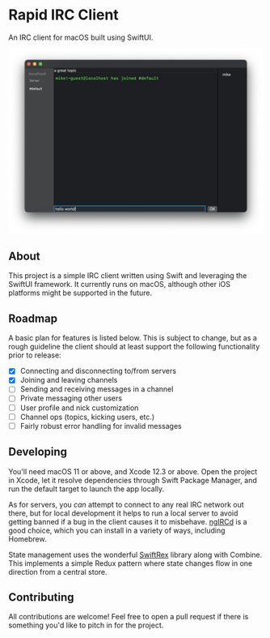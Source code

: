 # Rapid IRC Client

An IRC client for macOS built using SwiftUI.

![](screenshot.png)

## About

This project is a simple IRC client written using Swift and leveraging the SwiftUI framework. It currently runs on macOS, 
although other iOS platforms might be supported in the future.

## Roadmap

A basic plan for features is listed below. This is subject to change, but as a rough guideline the client should at least
support the following functionality prior to release:

- [X] Connecting and disconnecting to/from servers
- [X] Joining and leaving channels
- [ ] Sending and receiving messages in a channel
- [ ] Private messaging other users
- [ ] User profile and nick customization
- [ ] Channel ops (topics, kicking users, etc.)
- [ ] Fairly robust error handling for invalid messages

## Developing

You'll need macOS 11 or above, and Xcode 12.3 or above. Open the project in Xcode, let it resolve dependencies through
Swift Package Manager, and run the default target to launch the app locally.

As for servers, you _can_ attempt to connect to any real IRC network out there, but for local development it helps to run
a local server to avoid getting banned if a bug in the client causes it to misbehave. [ngIRCd](https://ngircd.barton.de/) is a 
good choice, which you can install in a variety of ways, including Homebrew.

State management uses the wonderful [SwiftRex](https://github.com/SwiftRex/SwiftRex) library along with Combine. This
implements a simple Redux pattern where state changes flow in one direction from a central store.

## Contributing

All contributions are welcome! Feel free to open a pull request if there is something you'd like to pitch in for the project. 
